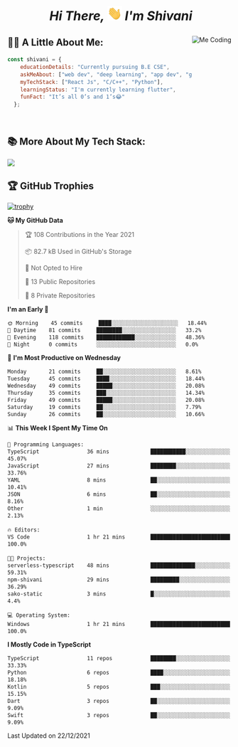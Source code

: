 # <p align="center">️ _Hi There, <img src="https://raw.githubusercontent.com/SanjayDevTech/SanjayDevTech/master/assets/wave.gif" alt="waving hand" width="33px"> I'm Shivani_</p>

<img align="right" alt="Me Coding" height="200" src="https://media.giphy.com/media/L1R1tvI9svkIWwpVYr/giphy.gif">

## 👩‍💻 **A Little About Me:**
```jsx
const shivani = {
    educationDetails: "Currently pursuing B.E CSE",
    askMeAbout: ["web dev", "deep learning", "app dev", "gardening"],
    myTechStack: ["React Js", "C/C++", "Python"],
    learningStatus: "I'm currently learning flutter",
    funFact: "It’s all 0’s and 1’s😂"
  };
```

<br/>

## 📚 **More About My Tech Stack:**

   <img align="center" src="https://github-readme-stats.vercel.app/api/top-langs/?username=shivu-srk&layout=compact&theme=vue-dark"/>
   <br/>
   
## 🏆 GitHub Trophies

[![trophy](https://github-profile-trophy.vercel.app/?username=shivu-srk&theme=nord&column=7)](https://github.com/ryo-ma/github-profile-trophy)

<!--START_SECTION:waka-->
**🐱 My GitHub Data** 

> 🏆 108 Contributions in the Year 2021
 > 
> 📦 82.7 kB Used in GitHub's Storage 
 > 
> 🚫 Not Opted to Hire
 > 
> 📜 13 Public Repositories 
 > 
> 🔑 8 Private Repositories  
 > 
**I'm an Early 🐤** 

```text
🌞 Morning    45 commits     ████░░░░░░░░░░░░░░░░░░░░░   18.44% 
🌆 Daytime    81 commits     ████████░░░░░░░░░░░░░░░░░   33.2% 
🌃 Evening    118 commits    ████████████░░░░░░░░░░░░░   48.36% 
🌙 Night      0 commits      ░░░░░░░░░░░░░░░░░░░░░░░░░   0.0%

```
📅 **I'm Most Productive on Wednesday** 

```text
Monday       21 commits     ██░░░░░░░░░░░░░░░░░░░░░░░   8.61% 
Tuesday      45 commits     ████░░░░░░░░░░░░░░░░░░░░░   18.44% 
Wednesday    49 commits     █████░░░░░░░░░░░░░░░░░░░░   20.08% 
Thursday     35 commits     ███░░░░░░░░░░░░░░░░░░░░░░   14.34% 
Friday       49 commits     █████░░░░░░░░░░░░░░░░░░░░   20.08% 
Saturday     19 commits     ██░░░░░░░░░░░░░░░░░░░░░░░   7.79% 
Sunday       26 commits     ██░░░░░░░░░░░░░░░░░░░░░░░   10.66%

```


📊 **This Week I Spent My Time On** 

```text
💬 Programming Languages: 
TypeScript               36 mins             ███████████░░░░░░░░░░░░░░   45.07% 
JavaScript               27 mins             ████████░░░░░░░░░░░░░░░░░   33.76% 
YAML                     8 mins              ██░░░░░░░░░░░░░░░░░░░░░░░   10.41% 
JSON                     6 mins              ██░░░░░░░░░░░░░░░░░░░░░░░   8.16% 
Other                    1 min               ░░░░░░░░░░░░░░░░░░░░░░░░░   2.13%

🔥 Editors: 
VS Code                  1 hr 21 mins        █████████████████████████   100.0%

🐱‍💻 Projects: 
serverless-typescript    48 mins             ██████████████░░░░░░░░░░░   59.31% 
npm-shivani              29 mins             █████████░░░░░░░░░░░░░░░░   36.29% 
sako-static              3 mins              █░░░░░░░░░░░░░░░░░░░░░░░░   4.4%

💻 Operating System: 
Windows                  1 hr 21 mins        █████████████████████████   100.0%

```

**I Mostly Code in TypeScript** 

```text
TypeScript               11 repos            ████████░░░░░░░░░░░░░░░░░   33.33% 
Python                   6 repos             ████░░░░░░░░░░░░░░░░░░░░░   18.18% 
Kotlin                   5 repos             ███░░░░░░░░░░░░░░░░░░░░░░   15.15% 
Dart                     3 repos             ██░░░░░░░░░░░░░░░░░░░░░░░   9.09% 
Swift                    3 repos             ██░░░░░░░░░░░░░░░░░░░░░░░   9.09%

```



 Last Updated on 22/12/2021
<!--END_SECTION:waka-->
